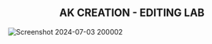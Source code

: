 <h2 align="center">AK CREATION - EDITING LAB</h2>



![Screenshot 2024-07-03 200002](https://github.com/ak-akash03/editinglabproject/assets/114861476/51f15603-218f-433f-a004-37889d765a96)
